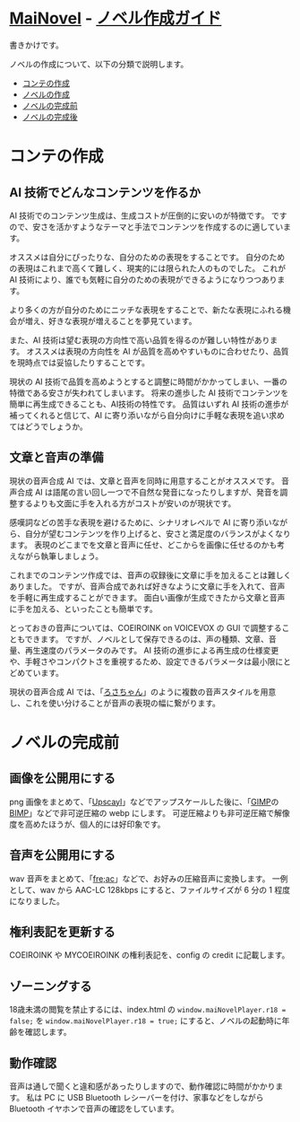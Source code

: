 ﻿# [MaiNovel](../README.md) - [ノベル作成ガイド](./NovelCreationGuide.md)

書きかけです。

ノベルの作成について、以下の分類で説明します。

* [コンテの作成](#コンテの作成)
* [ノベルの作成](#ノベルの作成)
* [ノベルの完成前](#ノベルの完成前)
* [ノベルの完成後](#ノベルの完成後)

# コンテの作成

## AI 技術でどんなコンテンツを作るか

AI 技術でのコンテンツ生成は、生成コストが圧倒的に安いのが特徴です。
ですので、安さを活かすようなテーマと手法でコンテンツを作成するのに適しています。

オススメは自分にぴったりな、自分のための表現をすることです。
自分のための表現はこれまで高くて難しく、現実的には限られた人のものでした。
これが AI 技術により、誰でも気軽に自分のための表現ができるようになりつつあります。

より多くの方が自分のためにニッチな表現をすることで、新たな表現にふれる機会が増え、好きな表現が増えることを夢見ています。

また、AI 技術は望む表現の方向性で高い品質を得るのが難しい特性があります。
オススメは表現の方向性を AI が品質を高めやすいものに合わせたり、品質を現時点では妥協したりすることです。

現状の AI 技術で品質を高めようとすると調整に時間がかかってしまい、一番の特徴である安さが失われてしまいます。
将来の進歩した AI 技術でコンテンツを簡単に再生成できることも、AI技術の特性です。
品質はいずれ AI 技術の進歩が補ってくれると信じて、AI に寄り添いながら自分向けに手軽な表現を追い求めてはどうでしょうか。

## 文章と音声の準備

現状の音声合成 AI では、文章と音声を同時に用意することがオススメです。
音声合成 AI は語尾の言い回し一つで不自然な発音になったりしますが、発音を調整するよりも文面に手を入れる方がコストが安いのが現状です。

感嘆詞などの苦手な表現を避けるために、シナリオレベルで AI に寄り添いながら、自分が望むコンテンツを作り上げると、安さと満足度のバランスがよくなります。
表現のどこまでを文章と音声に任せ、どこからを画像に任せるのかも考えながら執筆しましょう。

これまでのコンテンツ作成では、音声の収録後に文章に手を加えることは難しくありました。
ですが、音声合成であれば好きなように文章に手を入れて、音声を手軽に再生成することができます。
面白い画像が生成できたから文章と音声に手を加える、といったことも簡単です。

とっておきの音声については、COEIROINK on VOICEVOX の GUI で調整することもできます。
ですが、ノベルとして保存できるのは、声の種類、文章、音量、再生速度のパラメータのみです。
AI 技術の進歩による再生成の仕様変更や、手軽さやコンパクトさを重視するため、設定できるパラメータは最小限にとどめています。

現状の音声合成 AI では、「[ろさちゃん](https://senolosachan.com/character/)」のように複数の音声スタイルを用意し、これを使い分けることが音声の表現の幅に繋がります。

# ノベルの完成前

## 画像を公開用にする

png 画像をまとめて、「[Upscayl](https://github.com/upscayl/upscayl)」などでアップスケールした後に、「[GIMP](https://www.gimp.org/)の[BIMP](https://alessandrofrancesconi.it/projects/bimp/)」などで非可逆圧縮の webp にします。
可逆圧縮よりも非可逆圧縮で解像度を高めたほうが、個人的には好印象です。

## 音声を公開用にする

wav 音声をまとめて、「[fre;ac](https://www.freac.org/)」などで、お好みの圧縮音声に変換します。
一例として、wav から AAC-LC 128kbps にすると、ファイルサイズが 6 分の 1 程度になりました。

## 権利表記を更新する

COEIROINK や MYCOEIROINK の権利表記を、config の credit に記載します。

## ゾーニングする

18歳未満の閲覧を禁止するには、index.html の `window.maiNovelPlayer.r18 = false;` を `window.maiNovelPlayer.r18 = true;` にすると、ノベルの起動時に年齢を確認します。

## 動作確認

音声は通しで聞くと違和感があったりしますので、動作確認に時間がかかります。
私は PC に USB Bluetooth レシーバーを付け、家事などをしながら Bluetooth イヤホンで音声の確認をしています。
